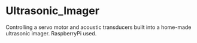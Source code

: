 # Ultrasonic_Imager
Controlling a servo motor and acoustic transducers built into a home-made ultrasonic imager. RaspberryPi used.

